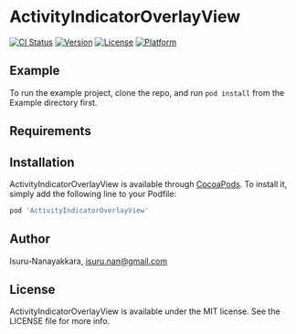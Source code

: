 # ActivityIndicatorOverlayView

[![CI Status](https://img.shields.io/travis/Isuru-Nanayakkara/ActivityIndicatorOverlayView.svg?style=flat)](https://travis-ci.org/Isuru-Nanayakkara/ActivityIndicatorOverlayView)
[![Version](https://img.shields.io/cocoapods/v/ActivityIndicatorOverlayView.svg?style=flat)](https://cocoapods.org/pods/ActivityIndicatorOverlayView)
[![License](https://img.shields.io/cocoapods/l/ActivityIndicatorOverlayView.svg?style=flat)](https://cocoapods.org/pods/ActivityIndicatorOverlayView)
[![Platform](https://img.shields.io/cocoapods/p/ActivityIndicatorOverlayView.svg?style=flat)](https://cocoapods.org/pods/ActivityIndicatorOverlayView)

## Example

To run the example project, clone the repo, and run `pod install` from the Example directory first.

## Requirements

## Installation

ActivityIndicatorOverlayView is available through [CocoaPods](https://cocoapods.org). To install
it, simply add the following line to your Podfile:

```ruby
pod 'ActivityIndicatorOverlayView'
```

## Author

Isuru-Nanayakkara, isuru.nan@gmail.com

## License

ActivityIndicatorOverlayView is available under the MIT license. See the LICENSE file for more info.
